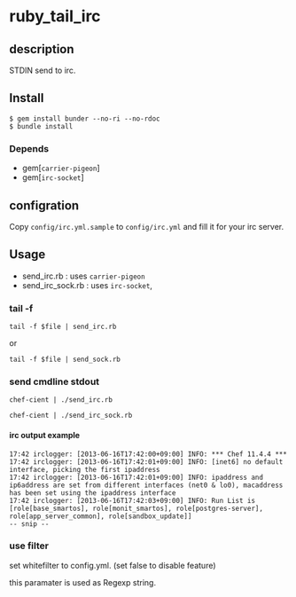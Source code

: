 # ruby_tail_irc

## description

STDIN send to irc.


## Install

```
$ gem install bunder --no-ri --no-rdoc
$ bundle install
```

### Depends 

- gem[`carrier-pigeon`]
- gem[`irc-socket`]

## configration

Copy `config/irc.yml.sample`  to `config/irc.yml` and fill it for your irc server.


## Usage

- send_irc.rb :  uses `carrier-pigeon`
- send_irc_sock.rb : uses `irc-socket`, 

### tail -f

`tail -f $file | send_irc.rb`

or 

`tail -f $file | send_sock.rb`

### send cmdline stdout


`chef-cient | ./send_irc.rb`

`chef-cient | ./send_irc_sock.rb`

#### irc output example

```
17:42 irclogger: [2013-06-16T17:42:00+09:00] INFO: *** Chef 11.4.4 ***
17:42 irclogger: [2013-06-16T17:42:01+09:00] INFO: [inet6] no default interface, picking the first ipaddress
17:42 irclogger: [2013-06-16T17:42:01+09:00] INFO: ipaddress and ip6address are set from different interfaces (net0 & lo0), macaddress has been set using the ipaddress interface
17:42 irclogger: [2013-06-16T17:42:03+09:00] INFO: Run List is [role[base_smartos], role[monit_smartos], role[postgres-server], role[app_server_common], role[sandbox_update]]
-- snip --
```


### use filter

set whitefilter to config.yml. (set false to disable feature)

this paramater is used as Regexp string.
